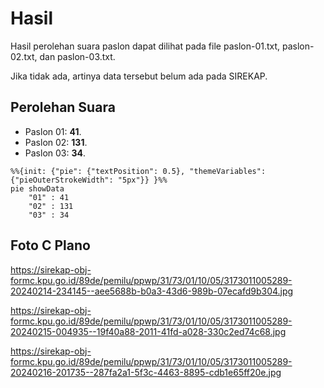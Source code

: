 # Hasil

Hasil perolehan suara paslon dapat dilihat pada file paslon-01.txt, paslon-02.txt, dan paslon-03.txt.

Jika tidak ada, artinya data tersebut belum ada pada SIREKAP.

## Perolehan Suara

 * Paslon 01: **41**.
 * Paslon 02: **131**.
 * Paslon 03: **34**.

```mermaid
%%{init: {"pie": {"textPosition": 0.5}, "themeVariables": {"pieOuterStrokeWidth": "5px"}} }%%
pie showData
    "01" : 41
    "02" : 131
    "03" : 34
```
## Foto C Plano

https://sirekap-obj-formc.kpu.go.id/89de/pemilu/ppwp/31/73/01/10/05/3173011005289-20240214-234145--aee5688b-b0a3-43d6-989b-07ecafd9b304.jpg

https://sirekap-obj-formc.kpu.go.id/89de/pemilu/ppwp/31/73/01/10/05/3173011005289-20240215-004935--19f40a88-2011-41fd-a028-330c2ed74c68.jpg

https://sirekap-obj-formc.kpu.go.id/89de/pemilu/ppwp/31/73/01/10/05/3173011005289-20240216-201735--287fa2a1-5f3c-4463-8895-cdb1e65ff20e.jpg
